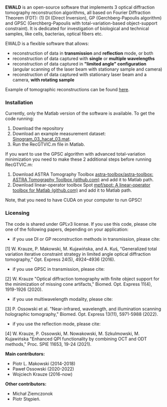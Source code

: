 **EWALD** is an open-source software that implements 3 optical diffraction tomography reconstruction algorithms, all based on Fourier Diffraction Theorem (FDT): (1) DI (Direct Inversion), GP (Gerchberg-Papoulis algorithm) and GPSC (Gerchberg-Papoulis with total-variation-based object-support constraint). It is dedicated for investigation of biological and technical samples, like cells, bacterias, optical fibers etc.

EWALD is a flexible software that allows:
- reconstruction of data in **transmission** and **reflection** mode, or both
- reconstruction of data captured with **single** or **multiple wavelengths**
- reconstruction of data captured in **"limited angle" configuration** (angular scanning of the laser beam with stationary sample and camera)
- reconstruction of data captured with stationary laser beam and a camera, **with rotating sample**

Example of tomographic reconstructions can be found [here](https://biophase.pl/ewald/).

### Installation

Currently, only the Matlab version of the software is available. To get the code running:
1. Download the repository
2. Download an example measurement dataset: [Sinogram_03_hacat_03.mat](https://wutwaw-my.sharepoint.com/:u:/g/personal/wojciech_krauze_pw_edu_pl/Ed-8DABhSV1Elr5gUhCPy6IBOy4L5YOw-q1TZgDYVA5IBw?e=BtCY06).
3. Run the RecGTVIC.m file in Matlab.

If you want to use the GPSC algorithm with advanced total-variation minimization you need to make these 2 additional steps before running RecGTVIC.m:
1. Download ASTRA Tomography Toolbox [astra-toolbox/astra-toolbox: ASTRA Tomography Toolbox (github.com)](https://github.com/astra-toolbox/astra-toolbox) and add it to Matlab path.
2. Download linear-operator toolbox Spot [mpf/spot: A linear-operator toolbox for Matlab (github.com)](https://github.com/mpf/spot) and add it to Matlab path.

Note, that you need to have CUDA on your computer to run GPSC!

### Licensing

The code is shared under GPLv3 license. If you use this code, please cite one of the following papers, depending on your application:

- if you use DI or GP reconstruction methods in transmission, please cite:

[1] W. Krauze, P. Makowski, M. Kujawińska, and A. Kuś, “Generalized total variation iterative constraint strategy in limited angle optical diffraction tomography,” Opt. Express 24(5), 4924–4936 (2016).

- if you use GPSC in transmission, please cite:

[2] W. Krauze "Optical diffraction tomography with finite object support for the minimization of missing cone artifacts," Biomed. Opt. Express 11(4), 1919-1926 (2020).

- if you use multiwavelength modality, please cite:

[3] P. Ossowski et al. "Near-infrared, wavelength, and illumination scanning holographic tomography," Biomed. Opt. Express 13(11), 5971-5988 (2022).

- if you use the reflection mode, please cite:

[4] W. Krauze, P. Ossowski, M. Nowakowski, M. Szkulmowski, M. Kujawińska "Enhanced QPI functionality by combining OCT and ODT methods," Proc. SPIE 11653, 19-24 (2021).

**Main contributors:**
- Piotr L. Makowski (2014-2018)
- Paweł Ossowski (2020-2022)
- Wojciech Krauze (2016-now)

**Other contributors:** 
- Michał Ziemczonok 
- Piotr Stępień.
